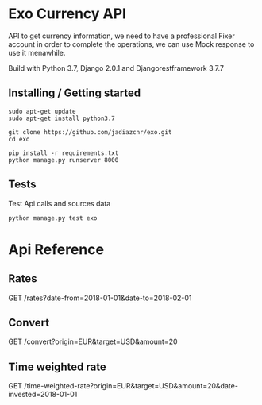 
# Exo Currency API

API to get currency information, we need to have a professional Fixer account in order to complete the operations, we can use Mock response to use it menawhile.

Build with Python 3.7, Django 2.0.1 and Djangorestframework 3.7.7

## Installing / Getting started

```shell
sudo apt-get update
sudo apt-get install python3.7

git clone https://github.com/jadiazcnr/exo.git
cd exo

pip install -r requirements.txt
python manage.py runserver 8000
```

## Tests
Test Api calls and sources data

```shell
python manage.py test exo
```

# Api Reference
## Rates
GET /rates?date-from=2018-01-01&date-to=2018-02-01

## Convert
GET /convert?origin=EUR&target=USD&amount=20

## Time weighted rate
GET /time-weighted-rate?origin=EUR&target=USD&amount=20&date-invested=2018-01-01


